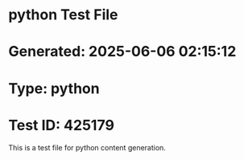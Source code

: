 ﻿# python Test File
# Generated: 2025-06-06 02:15:12
# Type: python
# Test ID: 425179

This is a test file for python content generation.
